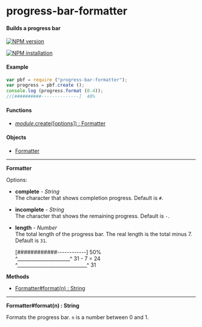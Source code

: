 progress-bar-formatter
======================

#### Builds a progress bar ####

[![NPM version](https://badge.fury.io/js/progress-bar-formatter.png)](http://badge.fury.io/js/progress-bar-formatter "Fury Version Badge")

[![NPM installation](https://nodei.co/npm/progress-bar-formatter.png?mini=true)](https://nodei.co/npm/progress-bar-formatter "NodeICO Badge")

#### Example ####

```javascript
var pbf = require ("progress-bar-formatter");
var progress = pbf.create ();
console.log (progress.format (0.4));
//[##########--------------]  40%
```

#### Functions ####

- [_module_.create([options]) : Formatter](#create)

#### Objects ####

- [Formatter](#formatter_object)

---

<a name="formatter_object"></a>
__Formatter__

Options:

- __complete__ - _String_  
  The character that shows completion progress. Default is `#`.
- __incomplete__ - _String_  
  The character that shows the remaining progress. Default is `-`.
- __length__ - _Number_  
  The total length of the progress bar. The real length is the total minus 7. Default is `31`.
	
	[############------------]  50%  
	 ^______________________^ 31 - 7 = 24  
	^_____________________________^ 31

__Methods__

- [Formatter#format(n) : String](#formatter_format)

---

<a name="formatter_format"></a>
__Formatter#format(n) : String__

Formats the progress bar. `n` is a number between 0 and 1.